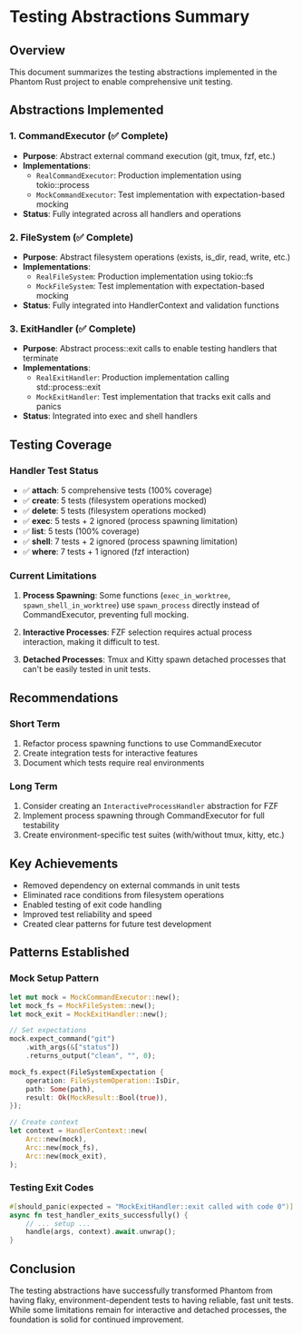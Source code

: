 # Testing Abstractions Summary

## Overview
This document summarizes the testing abstractions implemented in the Phantom Rust project to enable comprehensive unit testing.

## Abstractions Implemented

### 1. CommandExecutor (✅ Complete)
- **Purpose**: Abstract external command execution (git, tmux, fzf, etc.)
- **Implementations**: 
  - `RealCommandExecutor`: Production implementation using tokio::process
  - `MockCommandExecutor`: Test implementation with expectation-based mocking
- **Status**: Fully integrated across all handlers and operations

### 2. FileSystem (✅ Complete)
- **Purpose**: Abstract filesystem operations (exists, is_dir, read, write, etc.)
- **Implementations**:
  - `RealFileSystem`: Production implementation using tokio::fs
  - `MockFileSystem`: Test implementation with expectation-based mocking
- **Status**: Fully integrated into HandlerContext and validation functions

### 3. ExitHandler (✅ Complete)
- **Purpose**: Abstract process::exit calls to enable testing handlers that terminate
- **Implementations**:
  - `RealExitHandler`: Production implementation calling std::process::exit
  - `MockExitHandler`: Test implementation that tracks exit calls and panics
- **Status**: Integrated into exec and shell handlers

## Testing Coverage

### Handler Test Status
- ✅ **attach**: 5 comprehensive tests (100% coverage)
- ✅ **create**: 5 tests (filesystem operations mocked)
- ✅ **delete**: 5 tests (filesystem operations mocked)
- ✅ **exec**: 5 tests + 2 ignored (process spawning limitation)
- ✅ **list**: 5 tests (100% coverage)
- ✅ **shell**: 7 tests + 2 ignored (process spawning limitation)
- ✅ **where**: 7 tests + 1 ignored (fzf interaction)

### Current Limitations

1. **Process Spawning**: Some functions (`exec_in_worktree`, `spawn_shell_in_worktree`) use `spawn_process` directly instead of CommandExecutor, preventing full mocking.

2. **Interactive Processes**: FZF selection requires actual process interaction, making it difficult to test.

3. **Detached Processes**: Tmux and Kitty spawn detached processes that can't be easily tested in unit tests.

## Recommendations

### Short Term
1. Refactor process spawning functions to use CommandExecutor
2. Create integration tests for interactive features
3. Document which tests require real environments

### Long Term
1. Consider creating an `InteractiveProcessHandler` abstraction for FZF
2. Implement process spawning through CommandExecutor for full testability
3. Create environment-specific test suites (with/without tmux, kitty, etc.)

## Key Achievements
- Removed dependency on external commands in unit tests
- Eliminated race conditions from filesystem operations
- Enabled testing of exit code handling
- Improved test reliability and speed
- Created clear patterns for future test development

## Patterns Established

### Mock Setup Pattern
```rust
let mut mock = MockCommandExecutor::new();
let mock_fs = MockFileSystem::new();
let mock_exit = MockExitHandler::new();

// Set expectations
mock.expect_command("git")
    .with_args(&["status"])
    .returns_output("clean", "", 0);

mock_fs.expect(FileSystemExpectation {
    operation: FileSystemOperation::IsDir,
    path: Some(path),
    result: Ok(MockResult::Bool(true)),
});

// Create context
let context = HandlerContext::new(
    Arc::new(mock),
    Arc::new(mock_fs),
    Arc::new(mock_exit),
);
```

### Testing Exit Codes
```rust
#[should_panic(expected = "MockExitHandler::exit called with code 0")]
async fn test_handler_exits_successfully() {
    // ... setup ...
    handle(args, context).await.unwrap();
}
```

## Conclusion
The testing abstractions have successfully transformed Phantom from having flaky, environment-dependent tests to having reliable, fast unit tests. While some limitations remain for interactive and detached processes, the foundation is solid for continued improvement.